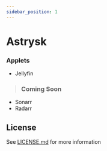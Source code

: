 ```yaml
---
sidebar_position: 1
---
```


# Astrysk

### Applets

- Jellyfin

> ### Coming Soon
- Sonarr
- Radarr

## License

See [LICENSE.md](https://github.com/abayomi185/astrysk-packages/blob/main/LICENSE) for more information

